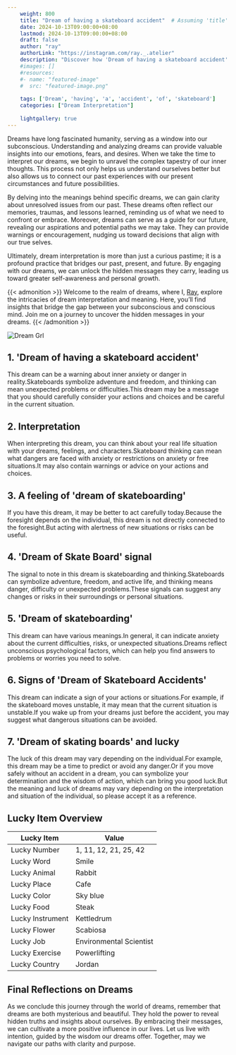```yaml
---
    weight: 800
    title: "Dream of having a skateboard accident"  # Assuming 'title' column exists
    date: 2024-10-13T09:00:00+08:00
    lastmod: 2024-10-13T09:00:00+08:00
    draft: false
    author: "ray"
    authorLink: "https://instagram.com/ray._.atelier"
    description: "Discover how 'Dream of having a skateboard accident' can interpret your future and uncover its significant meanings in your life."
    #images: []
    #resources:
    #- name: "featured-image"
    #  src: "featured-image.png"
    
    tags: ['Dream', 'having', 'a', 'accident', 'of', 'skateboard']
    categories: ["Dream Interpretation"]
    
    lightgallery: true
---
```

    
Dreams have long fascinated humanity, serving as a window into our subconscious. Understanding and analyzing dreams can provide valuable insights into our emotions, fears, and desires. When we take the time to interpret our dreams, we begin to unravel the complex tapestry of our inner thoughts. This process not only helps us understand ourselves better but also allows us to connect our past experiences with our present circumstances and future possibilities.

By delving into the meanings behind specific dreams, we can gain clarity about unresolved issues from our past. These dreams often reflect our memories, traumas, and lessons learned, reminding us of what we need to confront or embrace. Moreover, dreams can serve as a guide for our future, revealing our aspirations and potential paths we may take. They can provide warnings or encouragement, nudging us toward decisions that align with our true selves.

Ultimately, dream interpretation is more than just a curious pastime; it is a profound practice that bridges our past, present, and future. By engaging with our dreams, we can unlock the hidden messages they carry, leading us toward greater self-awareness and personal growth.

{{< admonition >}}
Welcome to the realm of dreams, where I, [Ray](https://instagram.com/ray._.atelier), explore the intricacies of dream interpretation and meaning. Here, you’ll find insights that bridge the gap between your subconscious and conscious mind. Join me on a journey to uncover the hidden messages in your dreams.
{{< /admonition >}}

![Dream Grl](https://cdn.pixabay.com/photo/2017/11/02/03/35/gothic-2910057_1280.jpg "Dream Grl")

## 1. 'Dream of having a skateboard accident'
This dream can be a warning about inner anxiety or danger in reality.Skateboards symbolize adventure and freedom, and thinking can mean unexpected problems or difficulties.This dream may be a message that you should carefully consider your actions and choices and be careful in the current situation.

## 2. Interpretation
When interpreting this dream, you can think about your real life situation with your dreams, feelings, and characters.Skateboard thinking can mean what dangers are faced with anxiety or restrictions on anxiety or free situations.It may also contain warnings or advice on your actions and choices.

## 3. A feeling of 'dream of skateboarding'
If you have this dream, it may be better to act carefully today.Because the foresight depends on the individual, this dream is not directly connected to the foresight.But acting with alertness of new situations or risks can be useful.

## 4. 'Dream of Skate Board' signal
The signal to note in this dream is skateboarding and thinking.Skateboards can symbolize adventure, freedom, and active life, and thinking means danger, difficulty or unexpected problems.These signals can suggest any changes or risks in their surroundings or personal situations.

## 5. 'Dream of skateboarding'
This dream can have various meanings.In general, it can indicate anxiety about the current difficulties, risks, or unexpected situations.Dreams reflect unconscious psychological factors, which can help you find answers to problems or worries you need to solve.

## 6. Signs of 'Dream of Skateboard Accidents'
This dream can indicate a sign of your actions or situations.For example, if the skateboard moves unstable, it may mean that the current situation is unstable.If you wake up from your dreams just before the accident, you may suggest what dangerous situations can be avoided.

## 7. 'Dream of skating boards' and lucky
The luck of this dream may vary depending on the individual.For example, this dream may be a time to predict or avoid any danger.Or if you move safely without an accident in a dream, you can symbolize your determination and the wisdom of action, which can bring you good luck.But the meaning and luck of dreams may vary depending on the interpretation and situation of the individual, so please accept it as a reference.

## Lucky Item Overview
| Lucky Item          | Value              |
|---------------|--------------------|
| Lucky Number        | 1, 11, 12, 21, 25, 42  |
| Lucky Word          | Smile |
| Lucky Animal        | Rabbit |
| Lucky Place         | Cafe     |
| Lucky Color         | Sky blue     |
| Lucky Food          | Steak      |
| Lucky Instrument    | Kettledrum |
| Lucky Flower        | Scabiosa    |
| Lucky Job           | Environmental Scientist       |
| Lucky Exercise      | Powerlifting  |
| Lucky Country       | Jordan    |


##  Final Reflections on Dreams

As we conclude this journey through the world of dreams, remember that dreams are both mysterious and beautiful. They hold the power to reveal hidden truths and insights about ourselves. By embracing their messages, we can cultivate a more positive influence in our lives. Let us live with intention, guided by the wisdom our dreams offer. Together, may we navigate our paths with clarity and purpose.
